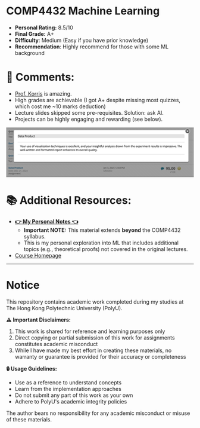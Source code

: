 # COMP4432 Machine Learning

- **Personal Rating:** 8.5/10
- **Final Grade:** A+
- **Difficulty**: Medium (Easy if you have prior knowledge)
- **Recommendation**: Highly recommend for those with some ML background

# 💭 Comments:
- [Prof. Korris](https://web.comp.polyu.edu.hk/cskchung/) is amazing.
- High grades are achievable (I got A+ despite missing most quizzes, which cost me ~10 marks deduction)
- Lecture slides skipped some pre-requisites. Solution: ask AI.
- Projects can be highly engaging and rewarding (see below).

![image](TA-comment.jpg)

# 📚 Additional Resources:
- [**👉 My Personal Notes 👈**](https://wangyq.notion.site/machine-learning-notes)
  - **Important NOTE:** This material extends **beyond** the COMP4432 syllabus.
  - This is my personal exploration into ML that includes additional topics (e.g., theoretical proofs) not covered in the original lectures.
- [Course Homepage](https://www4.comp.polyu.edu.hk/~cskchung/COMP4432/)
  
---

# Notice

This repository contains academic work completed during my studies at The Hong Kong Polytechnic University (PolyU). 

**⚠️ Important Disclaimers:**
1. This work is shared for reference and learning purposes only
2. Direct copying or partial submission of this work for assignments constitutes academic misconduct
3. While I have made my best effort in creating these materials, no warranty or guarantee is provided for their accuracy or completeness

**🔒 Usage Guidelines:**
- Use as a reference to understand concepts
- Learn from the implementation approaches
- Do not submit any part of this work as your own
- Adhere to PolyU's academic integrity policies

The author bears no responsibility for any academic misconduct or misuse of these materials.

